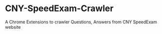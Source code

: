 # CNY-SpeedExam-Crawler
A Chrome Extensions to crawler Questions, Answers from CNY SpeedExam website
